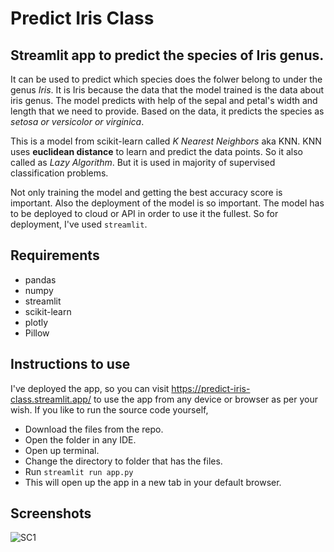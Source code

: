 # Predict Iris Class


## Streamlit app to predict the species of Iris genus.

It can be used to predict which species does the folwer belong to under the genus *Iris*. It is Iris because the data that the model trained is the data about iris genus. The model predicts with help of the sepal and petal's width and length that we need to provide. Based on the data, it predicts the species as *setosa or versicolor or virginica*. 

This is a model from scikit-learn called *K Nearest Neighbors* aka KNN. KNN uses **euclidean distance** to learn and predict the data points. So it also called as *Lazy Algorithm*. But it is used in majority of supervised classification problems. 

Not only training the model and getting the best accuracy score is important. Also the deployment of the model is so important. The model has to be deployed to cloud or API in order to use it the fullest. So for deployment, I've used `streamlit`. 

## Requirements
- pandas
- numpy
- streamlit
- scikit-learn
- plotly
- Pillow


## Instructions to use
I've deployed the app, so you can visit https://predict-iris-class.streamlit.app/ to use the app from any device or browser as per your wish. If you like to run the source code yourself, 
- Download the files from the repo.
- Open the folder in any IDE.
- Open up terminal.
- Change the directory to folder that has the files.
- Run `streamlit run app.py`
- This will open up the app in a new tab in your default browser.

## Screenshots
![SC1]()
